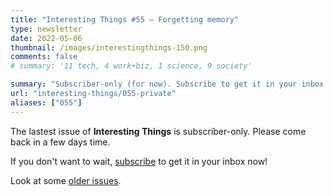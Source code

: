 ```yaml
---
title: "Interesting Things #55 — Forgetting memory"
type: newsletter
date: 2022-05-06
thumbnail: /images/interestingthings-150.png
comments: false
# summary: '11 tech, 4 work+biz, 1 science, 9 society'

summary: "Subscriber-only (for now). Subscribe to get it in your inbox now!"
url: "interesting-things/055-private"
aliases: ["055"]
---
```


The lastest issue of **Interesting Things** is subscriber-only. Please come back in a few days time.

If you don't want to wait, [subscribe](/newsletter) to get it in your inbox now!

Look at some [older issues](/interesting-things).

